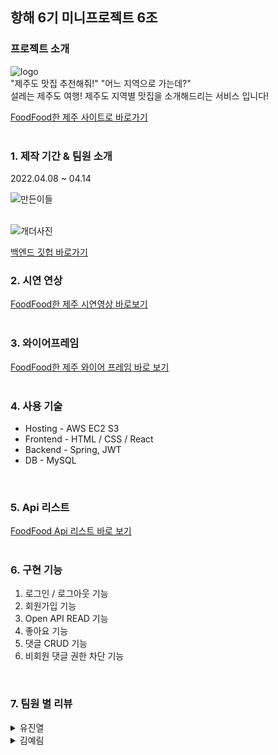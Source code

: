 
## 항해 6기 미니프로젝트 6조</br>

### 프로젝트 소개

![logo](https://ifh.cc/g/CW0w4g.png)<br>
"제주도 맛집 추천해줘!" "어느 지역으로 가는데?"</br>
설레는 제주도 여행! 제주도 지역별 맛집을 소개해드리는 서비스 입니다! 

[FoodFood한 제주 사이트로 바로가기](http://foodfoodhan-jeju.s3-website-us-west-2.amazonaws.com/)</br>
</br>

###  1. 제작 기간 & 팀원 소개
2022.04.08 ~ 04.14</br>

![만든이들](https://ifh.cc/g/NQ0Lmp.jpg)</br>
</br>

![개더사진](https://ifh.cc/g/jY8RFV.jpg)</br>


[백엔드 깃헙 바로가기](https://github.com/whyyougd/miniProject_BE)</br>

### 2. 시연 연상 
[FoodFood한 제주 시연영상 바로보기](https://youtu.be/ch0TCmkSgB8)</br>
</br>

### 3. 와이어프레임
[FoodFood한 제주 와이어 프레임 바로 보기](https://www.notion.so/5e8368ec46e04392b5ddbdf40515b548)</br>
</br>

### 4. 사용 기술
- Hosting - AWS EC2 S3 </br>
- Frontend - HTML / CSS / React </br>
- Backend - Spring, JWT </br>
- DB - MySQL </br>
</br>

### 5. Api 리스트
[FoodFood Api 리스트 바로 보기](https://www.notion.so/API-8bfbe9c62e984da2a4c436d65a083b9e)</br>
</br>

### 6. 구현 기능
1. 로그인 / 로그아웃 기능
2. 회원가입 기능
3. Open API READ 기능
4. 좋아요 기능
5. 댓글 CRUD 기능
6. 비회원 댓글 권한 차단 기능
</br>

### 7. 팀원 별 리뷰
<details>
    <summary>
        유진열
    </summary>
    <div markcown="1">
     
     </div>
</details>

<details>
    <summary>
        김예림
    </summary>
    <div markcown="1">
        
    </div>
</details>
